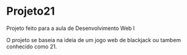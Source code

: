 # Projeto21
Projeto feito para a aula de Desenvolvimento Web I

O projeto se baseia na ideia de um jogo web de blackjack ou tambem conhecido como 21.
